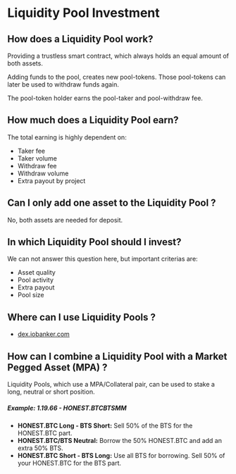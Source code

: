 # Liquidity Pool Investment

## How does a Liquidity Pool work?

Providing a trustless smart contract, which always holds an equal amount of both assets. 

Adding funds to the pool, creates new pool-tokens. Those pool-tokens can later be used to withdraw funds again. 

The pool-token holder earns the pool-taker and pool-withdraw fee.

## How much does a Liquidity Pool earn?

The total earning is highly dependent on:
- Taker fee 
- Taker volume
- Withdraw fee
- Withdraw volume
- Extra payout by project

## Can I only add one asset to the Liquidity Pool ?

No, both assets are needed for deposit. 

## In which Liquidity Pool should I invest?

We can not answer this question here, but important criterias are:
- Asset quality
- Pool activity
- Extra payout
- Pool size

## Where can I use Liquidity Pools ?
- [dex.iobanker.com](https://dex.iobanker.com/poolmart/liquidity-pools)

##  How can I combine a Liquidity Pool with a Market Pegged Asset (MPA) ?

Liquidity Pools, which use a MPA/Collateral pair, can be used to stake a long, neutral or short position.

##### Example: 1.19.66 - HONEST.BTCBTSMM
- **HONEST.BTC Long - BTS Short:** Sell 50% of the BTS for the HONEST.BTC part.
- **HONEST.BTC\/BTS Neutral:** Borrow the 50% HONEST.BTC and add an extra 50% BTS.
- **HONEST.BTC Short - BTS Long:** Use all BTS for borrowing. Sell 50% of your HONEST.BTC for the BTS part.
